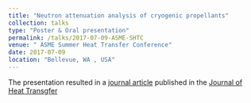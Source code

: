 ```yaml
---
title: "Neutron attenuation analysis of cryogenic propellants"
collection: talks
type: "Poster & Oral presentation"
permalink: /talks/2017-07-09-ASME-SHTC
venue: " ASME Summer Heat Transfer Conference"
date: 2017-07-09
location: "Bellevue, WA , USA"
---
```


The presentation resulted in a [journal article](http://kishanbellur.github.io/files/bellur_2018b.pdf) published in the [Journal of Heat Transgfer](https://journaltool.asme.org/home/JournalDescriptions.cfm?JournalID=10#)
